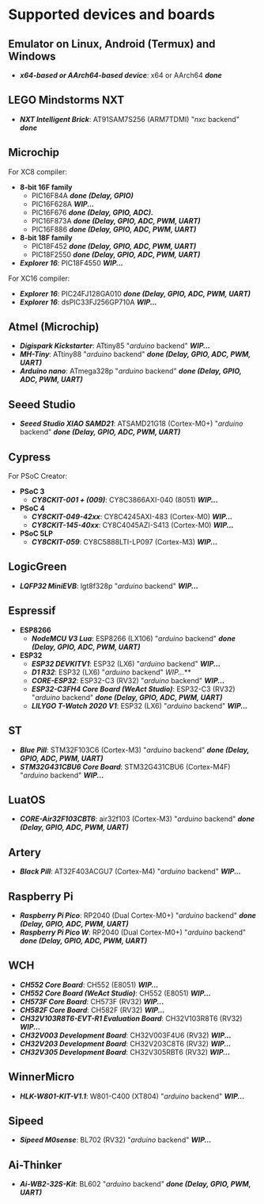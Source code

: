 # Supported devices and boards

## Emulator on Linux, Android (Termux) and Windows
- **_x64-based or AArch64-based device_**: x64 or AArch64 **_done_**

## LEGO Mindstorms NXT
- **_NXT Intelligent Brick_**: AT91SAM7S256 (ARM7TDMI) "_nxc_ backend" **_done_**
  
## Microchip

For XC8 compiler:
- **8-bit 16F family**
    - PIC16F84A     **_done (Delay, GPIO)_**
    - PIC16F628A    **_WIP..._**
    - PIC16F676     **_done (Delay, GPIO, ADC)._**
    - PIC16F873A    **_done (Delay, GPIO, ADC, PWM, UART)_**
    - PIC16F886     **_done (Delay, GPIO, ADC, PWM, UART)_**
- **8-bit 18F family**
    - PIC18F452     **_done (Delay, GPIO, ADC, PWM, UART)_**
    - PIC18F2550    **_done (Delay, GPIO, ADC, PWM, UART)_** 
- **_Explorer 16_**: PIC18F4550 **_WIP..._**

For XC16 compiler:
- **_Explorer 16_**: PIC24FJ128GA010 **_done (Delay, GPIO, ADC, PWM, UART)_**
- **_Explorer 16_**: dsPIC33FJ256GP710A **_WIP..._**

## Atmel (Microchip)
- **_Digispark Kickstarter_**: ATtiny85 "_arduino_ backend" **_WIP..._** 
- **_MH-Tiny_**: ATtiny88 "_arduino_ backend" **_done (Delay, GPIO, ADC, PWM, UART)_**
- **_Arduino nano_**: ATmega328p "_arduino_ backend" **_done (Delay, GPIO, ADC, PWM, UART)_** 

## Seeed Studio
- **_Seeed Studio XIAO SAMD21_**: ATSAMD21G18 (Cortex-M0+) "_arduino_ backend" **_done (Delay, GPIO, ADC, PWM, UART)_**

## Cypress
For PSoC Creator:
- **PSoC 3**
    - **_CY8CKIT-001 + (009)_**: CY8C3866AXI-040 (8051) **_WIP..._**
- **PSoC 4**
  - **_CY8CKIT-049-42xx_**: CY8C4245AXI-483 (Cortex-M0) **_WIP..._**
  - **_CY8CKIT-145-40xx_**: CY8C4045AZI-S413 (Cortex-M0) **_WIP..._**
- **PSoC 5LP**
    - **_CY8CKIT-059_**: CY8C5888LTI-LP097 (Cortex-M3) **_WIP..._**

## LogicGreen 
- **_LQFP32 MiniEVB_**: lgt8f328p "_arduino_ backend" **_WIP..._**

## Espressif
- **ESP8266**
    - **_NodeMCU V3 Lua_**: ESP8266 (LX106) "_arduino_ backend" **_done (Delay, GPIO, ADC, PWM, UART)_**
- **ESP32**
    - **_ESP32 DEVKITV1_**: ESP32 (LX6) "_arduino_ backend" **_WIP..._**
    - **_D1 R32_**: ESP32 (LX6) "_arduino_ backend" _WIP..._**
    - **_CORE-ESP32_**: ESP32-C3 (RV32) "_arduino_ backend" **_WIP..._**
    - **_ESP32-C3FH4 Core Board (WeAct Studio)_**: ESP32-C3 (RV32) "_arduino_ backend" **_done (Delay, GPIO, ADC, PWM, UART)_**
    - **_LILYGO T-Watch 2020 V1_**: ESP32 (LX6) "_arduino_ backend" **_WIP..._**  

## ST
- **_Blue Pill_**: STM32F103C6 (Cortex-M3) "_arduino_ backend" **_done (Delay, GPIO, ADC, PWM, UART)_**
- **_STM32G431CBU6 Core Board_**: STM32G431CBU6 (Cortex-M4F) "_arduino_ backend" **_WIP..._**

## LuatOS
- **_CORE-Air32F103CBT6_**: air32f103 (Cortex-M3) "_arduino_ backend" **_done (Delay, GPIO, ADC, PWM, UART)_**

## Artery
- **_Black Pill_**: AT32F403ACGU7 (Cortex-M4) "_arduino_ backend" **_WIP..._**

## Raspberry Pi
- **_Raspberry Pi Pico_**: RP2040 (Dual Cortex-M0+) "_arduino_ backend" **_done (Delay, GPIO, ADC, PWM, UART)_**
- **_Raspberry Pi Pico W_**: RP2040 (Dual Cortex-M0+) "_arduino_ backend" **_done (Delay, GPIO, ADC, PWM, UART)_**

## WCH
- **_CH552 Core Board_**: CH552 (E8051) **_WIP..._**
- **_CH552 Core Board (WeAct Studio)_**: CH552 (E8051) **_WIP..._**
- **_CH573F Core Board_**: CH573F (RV32) **_WIP..._**
- **_CH582F Core Board_**: CH582F (RV32) **_WIP..._**
- **_CH32V103R8T6-EVT-R1 Evaluation Board_**: CH32V103R8T6 (RV32) **_WIP..._**
- **_CH32V003 Development Board_**: CH32V003F4U6 (RV32) **_WIP..._**
- **_CH32V203 Development Board_**: CH32V203C8T6 (RV32) **_WIP..._** 
- **_CH32V305 Development Board_**: CH32V305RBT6 (RV32) **_WIP..._** 

## WinnerMicro
- **_HLK-W801-KIT-V1.1_**: W801-C400 (XT804) "_arduino_ backend" **_WIP..._**

## Sipeed
- **_Sipeed M0sense_**: BL702 (RV32) "_arduino_ backend" **_WIP..._**

## Ai-Thinker
- **_Ai-WB2-32S-Kit_**: BL602 "_arduino_ backend" **_done (Delay, GPIO, PWM, UART)_**
  